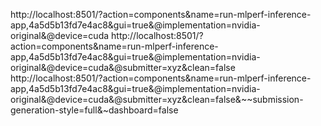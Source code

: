 ﻿http://localhost:8501/?action=components&name=run-mlperf-inference-app,4a5d5b13fd7e4ac8&gui=true&@implementation=nvidia-original&@device=cuda
http://localhost:8501/?action=components&name=run-mlperf-inference-app,4a5d5b13fd7e4ac8&gui=true&@implementation=nvidia-original&@device=cuda&@submitter=xyz&clean=false
http://localhost:8501/?action=components&name=run-mlperf-inference-app,4a5d5b13fd7e4ac8&gui=true&@implementation=nvidia-original&@device=cuda&@submitter=xyz&clean=false&~~submission-generation-style=full&~dashboard=false
